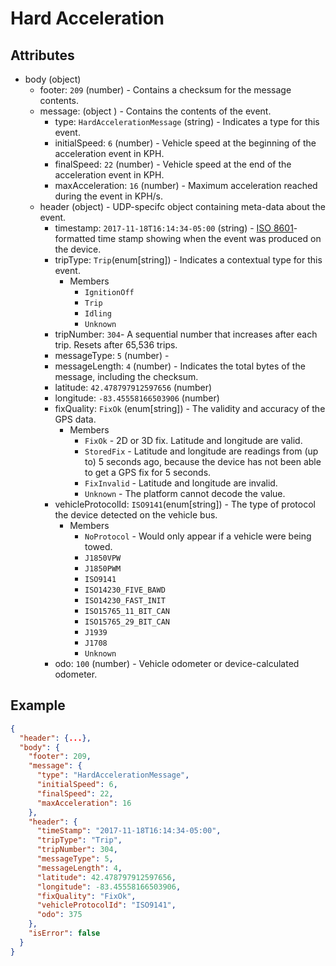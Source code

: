 # Hard Acceleration

## Attributes
- body (object)
  - footer: `209` (number) - Contains a checksum for the message contents.
  - message: (object ) - Contains the contents of the event.
    - type: `HardAccelerationMessage` (string) - Indicates a type for this event.
    - initialSpeed: `6` (number) - Vehicle speed at the beginning of the acceleration event in KPH.
    - finalSpeed: `22` (number) - Vehicle speed at the end of the acceleration event in KPH.
    - maxAcceleration: `16` (number) - Maximum acceleration reached during the event in KPH/s.
  - header (object) - UDP-specifc object containing meta-data about the event.
    - timestamp: `2017-11-18T16:14:34-05:00` (string) - [ISO 8601](https://en.wikipedia.org/wiki/ISO_8601)-formatted time stamp showing when the event was produced on the device.
    - tripType: `Trip`(enum[string]) - Indicates a contextual type for this event.
      - Members
        - `IgnitionOff`
        - `Trip`
        - `Idling`
        - `Unknown`
    - tripNumber: `304`- A sequential number that increases after each trip. Resets after 65,536 trips.
    - messageType: `5` (number) - 
    - messageLength: `4` (number) - Indicates the total bytes of the message, including the checksum.
    - latitude: `42.478797912597656` (number)
    - longitude: `-83.45558166503906` (number)
    - fixQuality: `FixOk` (enum[string]) - The validity and accuracy of the GPS data.
      - Members
        - `FixOk` - 2D or 3D fix. Latitude and longitude are valid.
        - `StoredFix` - Latitude and longitude are readings from (up to) 5 seconds ago, because the device has not been able to get a GPS fix for 5 seconds.
        - `FixInvalid` - Latitude and longitude are invalid.
        - `Unknown` - The platform cannot decode the value.
    - vehicleProtocolId: `ISO9141`(enum[string]) - The type of protocol the device detected on the vehicle bus.
      - Members
        - `NoProtocol` - Would only appear if a vehicle were being towed. 
        - `J1850VPW`
        - `J1850PWM`
        - `ISO9141`
        - `ISO14230_FIVE_BAWD`
        - `ISO14230_FAST_INIT`
        - `ISO15765_11_BIT_CAN`
        - `ISO15765_29_BIT_CAN`
        - `J1939`
        - `J1708`
        - `Unknown`
    - odo: `100` (number) - Vehicle odometer or device-calculated odometer.

## Example

```json
{
  "header": {...},
  "body": {
    "footer": 209,
    "message": {
      "type": "HardAccelerationMessage",
      "initialSpeed": 6,
      "finalSpeed": 22,
      "maxAcceleration": 16
    },
    "header": {
      "timeStamp": "2017-11-18T16:14:34-05:00",
      "tripType": "Trip",
      "tripNumber": 304,
      "messageType": 5,
      "messageLength": 4,
      "latitude": 42.478797912597656,
      "longitude": -83.45558166503906,
      "fixQuality": "FixOk",
      "vehicleProtocolId": "ISO9141",
      "odo": 375
    },
    "isError": false
  }
}
```
